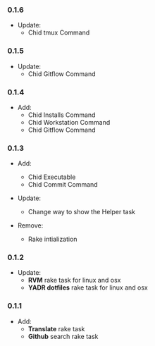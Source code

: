 ### 0.1.6

* Update:  
  - Chid tmux Command

### 0.1.5

* Update:  
  - Chid Gitflow Command

### 0.1.4

* Add:  
  - Chid Installs Command
  - Chid Workstation Command
  - Chid Gitflow Command

### 0.1.3

* Add:  
  - Chid Executable
  - Chid Commit Command

* Update:
  - Change way to show the Helper task

* Remove:  
  - Rake intialization

### 0.1.2

* Update:  
  - **RVM** rake task for linux and osx
  - **YADR dotfiles** rake task for linux and osx

### 0.1.1

* Add:  
  - **Translate** rake task
  - **Github** search rake task
